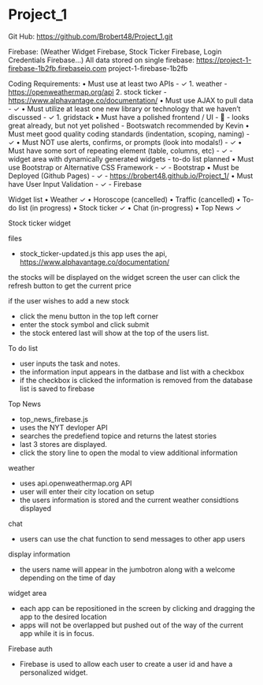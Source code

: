 # Project_1

Git Hub:    https://github.com/Brobert48/Project_1.git

Firebase:   (Weather Widget Firebase,
            Stock Ticker Firebase,
            Login Credentials Firebase...)
            All data stored on single firebase:
            https://project-1-firebase-1b2fb.firebaseio.com
            project-1-firebase-1b2fb

Coding Requirements:
    • Must use at least two APIs
        - ✓
        1. weather - https://openweathermap.org/api
        2. stock ticker - https://www.alphavantage.co/documentation/
    • Must use AJAX to pull data
        - ✓
    • Must utilize at least one new library or technology that we haven’t discussed
        - ✓
        1. gridstack
    • Must have a polished frontend / UI
        -  ⃠ 
        - looks great already, but not yet polished
        - Bootswatch recommended by Kevin
    • Must meet good quality coding standards (indentation, scoping, naming)
        - ✓
    • Must NOT use alerts, confirms, or prompts (look into modals!)
        - ✓
    • Must have some sort of repeating element (table, columns, etc)
        - ✓
        - widget area with dynamically generated widgets
        - to-do list planned
    • Must use Bootstrap or Alternative CSS Framework
        - ✓
        - Bootstrap
    • Must be Deployed (Github Pages)
        - ✓
        - https://brobert48.github.io/Project_1/
    • Must have User Input Validation
        - ✓
        - Firebase

Widget list
    • Weather ✓
    • Horoscope (cancelled)
    • Traffic (cancelled)
    • To-do list (in progress)
    • Stock ticker ✓
    • Chat (in-progress)
    • Top News ✓


Stock ticker widget

files
- stock_ticker-updated.js
this app uses the api, https://www.alphavantage.co/documentation/

the stocks will be displayed on the widget screen
the user can click the refresh button to get the current price

if the user wishes to add a new stock
- click the menu button in the top left corner
- enter the stock symbol and click submit
- the stock entered last will show at the top of the users list.


To do list
- user inputs the task and notes.
- the information input appears in the datbase and list with a checkbox
- if the checkbox is clicked the information is removed from the database
list is saved to firebase



Top News
- top_news_firebase.js
- uses the NYT devloper API
- searches the predefiend topice and returns the latest stories
- last 3 stores are displayed.
- click the story line to open the modal to view additional information


weather
- uses api.openweathermap.org API
- user will enter their city location on setup
- the users information is stored and the current weather considtions displayed

chat
- users can use the chat function to send messages to other app users

display information
- the users name will appear in the jumbotron along with a welcome depending on the time of day


widget area
- each app can be repositioned in the screen by clicking and dragging the app to the desired location
- apps will not be overlapped but pushed out of the way of the current app while it is in focus.

Firebase auth
- Firebase is used to allow each user to create a user id and have a personalized widget.

